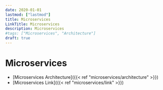 ```yaml
---
date: 2020-01-01
lastmod: ["lastmod"]
title: Microservices
LinkTitle: Microservices
description: Microservices
#tags: ["Microservices", "Architecture"]
draft: true
---
```


# Microservices

- [Microservices Architecture]({{< ref "microservices/architecture" >}})
- [Microservices Link]({{< ref "microservices/link" >}})